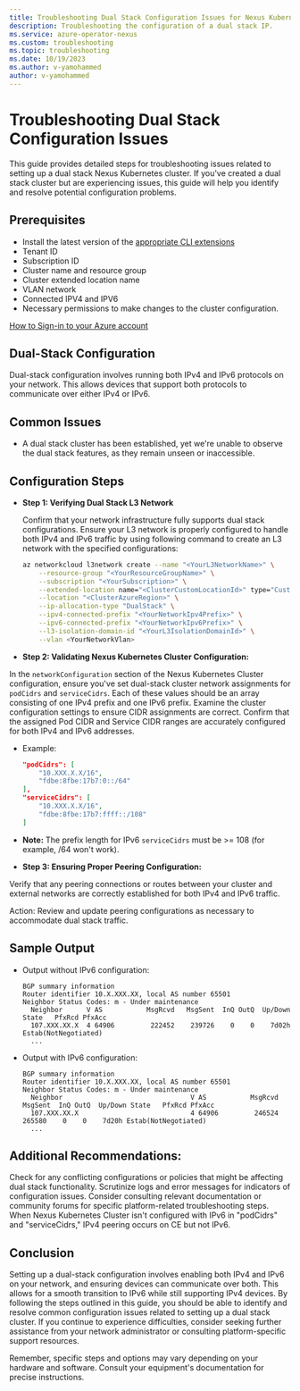 ```yaml
---
title: Troubleshooting Dual Stack Configuration Issues for Nexus Kubernetes Cluster
description: Troubleshooting the configuration of a dual stack IP.
ms.service: azure-operator-nexus
ms.custom: troubleshooting
ms.topic: troubleshooting
ms.date: 10/19/2023
ms.author: v-yamohammed
author: v-yamohammed
---
```

# Troubleshooting Dual Stack Configuration Issues

This guide provides detailed steps for troubleshooting issues related to setting up a dual stack Nexus Kubernetes cluster. If you've created a dual stack cluster but are experiencing issues, this guide will help you identify and resolve potential configuration problems.
   
## Prerequisites

* Install the latest version of the
    [appropriate CLI extensions](./howto-install-cli-extensions.md)
* Tenant ID
* Subscription ID
* Cluster name and resource group
* Cluster extended location name
* VLAN network
* Connected IPV4 and IPV6
* Necessary permissions to make changes to the cluster configuration.


 [How to Sign-in to your Azure account](./howto-configure-isolation-domain.md#prerequisites)

## Dual-Stack Configuration 

Dual-stack configuration involves running both IPv4 and IPv6 protocols on your network. This allows devices that support both protocols to communicate over either IPv4 or IPv6.

## Common Issues

   - A dual stack cluster has been established, yet we're unable to observe the dual stack features, as they remain unseen or inaccessible.

## Configuration Steps

   - **Step 1: Verifying Dual Stack L3 Network**

     Confirm that your network infrastructure fully supports dual stack configurations. Ensure your L3 network is properly configured to handle both IPv4 and IPv6 traffic by using following command to create an L3 network with the specified configurations:

     ```bash
     az networkcloud l3network create --name "<YourL3NetworkName>" \
         --resource-group "<YourResourceGroupName>" \
         --subscription "<YourSubscription>" \
         --extended-location name="<ClusterCustomLocationId>" type="CustomLocation" \
         --location "<ClusterAzureRegion>" \
         --ip-allocation-type "DualStack" \
         --ipv4-connected-prefix "<YourNetworkIpv4Prefix>" \
         --ipv6-connected-prefix "<YourNetworkIpv6Prefix>" \
         --l3-isolation-domain-id "<YourL3IsolationDomainId>" \
         --vlan <YourNetworkVlan>
     ```

   - **Step 2: Validating Nexus Kubernetes Cluster Configuration:**

   In the `networkConfiguration` section of the Nexus Kubernetes Cluster configuration, ensure you've set dual-stack cluster network assignments for `podCidrs` and `serviceCidrs`. Each of these values should be an array consisting of one IPv4 prefix and one IPv6 prefix. Examine the cluster configuration settings to ensure CIDR assignments are correct. Confirm that the assigned Pod CIDR and Service CIDR ranges are accurately configured for both IPv4 and IPv6 addresses.

   - Example:

     ```json
     "podCidrs": [
         "10.XXX.X.X/16",
         "fdbe:8fbe:17b7:0::/64"
     ],
     "serviceCidrs": [
         "10.XXX.X.X/16",
         "fdbe:8fbe:17b7:ffff::/108"
     ]
     ```

   - **Note:** The prefix length for IPv6 `serviceCidrs` must be >= 108 (for example, /64 won't work).
   
   - **Step 3: Ensuring Proper Peering Configuration:**

   Verify that any peering connections or routes between your cluster and external networks are correctly established for both IPv4 and IPv6 traffic.

   Action: Review and update peering configurations as necessary to accommodate dual stack traffic.

## Sample Output

   - Output without IPv6 configuration:

     ```plaintext
     BGP summary information 
     Router identifier 10.X.XXX.XX, local AS number 65501
     Neighbor Status Codes: m - Under maintenance
       Neighbor      V AS           MsgRcvd   MsgSent  InQ OutQ  Up/Down State   PfxRcd PfxAcc
       107.XXX.XX.X  4 64906         222452    239726    0    0    7d02h Estab(NotNegotiated)
       ...
     ```

   - Output with IPv6 configuration:

     ```plaintext
     BGP summary information
     Router identifier 10.X.XXX.XX, local AS number 65501
     Neighbor Status Codes: m - Under maintenance
       Neighbor                                V AS           MsgRcvd   MsgSent  InQ OutQ  Up/Down State   PfxRcd PfxAcc
       107.XXX.XX.X                            4 64906         246524    265580    0    0    7d20h Estab(NotNegotiated)
       ...
     ```

##  Additional Recommendations:

Check for any conflicting configurations or policies that might be affecting dual stack functionality.
Scrutinize logs and error messages for indicators of configuration issues.
Consider consulting relevant documentation or community forums for specific platform-related troubleshooting steps.
When Nexus Kubernetes Cluster isn't configured with IPv6 in "podCidrs" and "serviceCidrs," IPv4 peering occurs on CE but not IPv6.

## Conclusion
Setting up a dual-stack configuration involves enabling both IPv4 and IPv6 on your network, and ensuring devices can communicate over both. This allows for a smooth transition to IPv6 while still supporting IPv4 devices. By following the steps outlined in this guide, you should be able to identify and resolve common configuration issues related to setting up a dual stack cluster. If you continue to experience difficulties, consider seeking further assistance from your network administrator or consulting platform-specific support resources.

Remember, specific steps and options may vary depending on your hardware and software. Consult your equipment's documentation for precise instructions.
